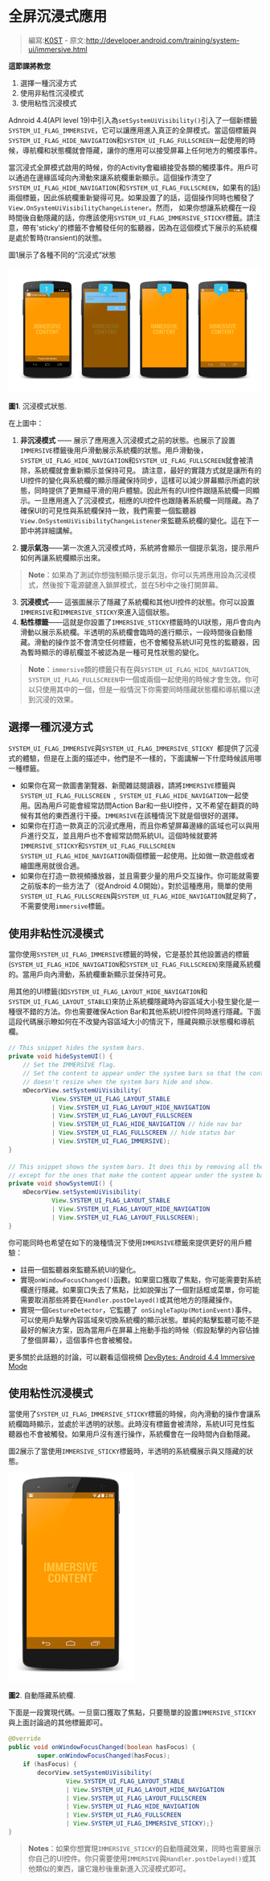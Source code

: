 # 全屏沉浸式應用

> 編寫:[K0ST](https://github.com/K0ST) - 原文:<http://developer.android.com/training/system-ui/immersive.html>

**這節課將教您**

1. 選擇一種沉浸方式
2. 使用非粘性沉浸模式
3. 使用粘性沉浸模式

Adnroid 4.4(API level 19)中引入為`setSystemUiVisibility()`引入了一個新標籤`SYSTEM_UI_FLAG_IMMERSIVE`，它可以讓應用進入真正的全屏模式。當這個標籤與`SYSTEM_UI_FLAG_HIDE_NAVIGATION`和`SYSTEM_UI_FLAG_FULLSCREEN`一起使用的時候，導航欄和狀態欄就會隱藏，讓你的應用可以接受屏幕上任何地方的觸摸事件。


當沉浸式全屏模式啟用的時候，你的Activity會繼續接受各類的觸摸事件。用戶可以通過在邊緣區域向內滑動來讓系統欄重新顯示。這個操作清空了`SYSTEM_UI_FLAG_HIDE_NAVIGATION`(和`SYSTEM_UI_FLAG_FULLSCREEN`，如果有的話)兩個標籤，因此係統欄重新變得可見。如果設置了的話，這個操作同時也觸發了`View.OnSystemUiVisibilityChangeListener`。然而， 如果你想讓系統欄在一段時間後自動隱藏的話，你應該使用`SYSTEM_UI_FLAG_IMMERSIVE_STICKY`標籤。請注意，帶有'sticky'的標籤不會觸發任何的監聽器，因為在這個模式下展示的系統欄是處於暫時(transient)的狀態。

圖1展示了各種不同的“沉浸式”狀態

![imm-states](imm-states.png)

**圖1**. 沉浸模式狀態.

在上圖中：

1. **非沉浸模式** —— 展示了應用進入沉浸模式之前的狀態。也展示了設置`IMMERSIVE`標籤後用戶滑動展示系統欄的狀態。用戶滑動後，`SYSTEM_UI_FLAG_HIDE_NAVIGATION`和`SYSTEM_UI_FLAG_FULLSCREEN`就會被清除，系統欄就會重新顯示並保持可見。
請注意，最好的實踐方式就是讓所有的UI控件的變化與系統欄的顯示隱藏保持同步，這樣可以減少屏幕顯示所處的狀態，同時提供了更無縫平滑的用戶體驗。因此所有的UI控件跟隨系統欄一同顯示。一旦應用進入了沉浸模式，相應的UI控件也跟隨著系統欄一同隱藏。為了確保UI的可見性與系統欄保持一致，我們需要一個監聽器`View.OnSystemUiVisibilityChangeListener`來監聽系統欄的變化。這在下一節中將詳細講解。

2. **提示氣泡**——第一次進入沉浸模式時，系統將會顯示一個提示氣泡，提示用戶如何再讓系統欄顯示出來。
> **Note**：如果為了測試你想強制顯示提示氣泡，你可以先將應用設為沉浸模式，然後按下電源鍵進入鎖屏模式，並在5秒中之後打開屏幕。

3. **沉浸模式**—— 這張圖展示了隱藏了系統欄和其他UI控件的狀態。你可以設置`IMMERSIVE`和`IMMERSIVE_STICKY`來進入這個狀態。
4. **粘性標籤**——這就是你設置了`IMMERSIVE_STICKY`標籤時的UI狀態，用戶會向內滑動以展示系統欄。半透明的系統欄會臨時的進行顯示，一段時間後自動隱藏。滑動的操作並不會清空任何標籤，也不會觸發系統UI可見性的監聽器，因為暫時顯示的導航欄並不被認為是一種可見性狀態的變化。

> **Note**：`immersive`類的標籤只有在與`SYSTEM_UI_FLAG_HIDE_NAVIGATION`,` SYSTEM_UI_FLAG_FULLSCREEN`中一個或兩個一起使用的時候才會生效。你可以只使用其中的一個，但是一般情況下你需要同時隱藏狀態欄和導航欄以達到沉浸的效果。

## 選擇一種沉浸方式

`SYSTEM_UI_FLAG_IMMERSIVE`與`SYSTEM_UI_FLAG_IMMERSIVE_STICKY `都提供了沉浸式的體驗，但是在上面的描述中，他們是不一樣的，下面講解一下什麼時候該用哪一種標籤。

* 如果你在寫一款圖書瀏覽器、新聞雜誌閱讀器，請將`IMMERSIVE`標籤與`SYSTEM_UI_FLAG_FULLSCREEN `,` SYSTEM_UI_FLAG_HIDE_NAVIGATION`一起使用。因為用戶可能會經常訪問Action Bar和一些UI控件，又不希望在翻頁的時候有其他的東西進行干擾。`IMMERSIVE`在該種情況下就是個很好的選擇。
* 如果你在打造一款真正的沉浸式應用，而且你希望屏幕邊緣的區域也可以與用戶進行交互，並且用戶也不會經常訪問系統UI。這個時候就要將`IMMERSIVE_STICKY`和`SYSTEM_UI_FLAG_FULLSCREEN` `SYSTEM_UI_FLAG_HIDE_NAVIGATION`兩個標籤一起使用。比如做一款遊戲或者繪圖應用就很合適。
* 如果你在打造一款視頻播放器，並且需要少量的用戶交互操作。你可能就需要之前版本的一些方法了（從Android 4.0開始）。對於這種應用，簡單的使用`SYSTEM_UI_FLAG_FULLSCREEN`與`SYSTEM_UI_FLAG_HIDE_NAVIGATION`就足夠了，不需要使用`immersive`標籤。

## 使用非粘性沉浸模式

當你使用`SYSTEM_UI_FLAG_IMMERSIVE`標籤的時候，它是基於其他設置過的標籤(`SYSTEM_UI_FLAG_HIDE_NAVIGATION`和`SYSTEM_UI_FLAG_FULLSCREEN`)來隱藏系統欄的。當用戶向內滑動，系統欄重新顯示並保持可見。

用其他的UI標籤(如`SYSTEM_UI_FLAG_LAYOUT_HIDE_NAVIGATION`和`SYSTEM_UI_FLAG_LAYOUT_STABLE`)來防止系統欄隱藏時內容區域大小發生變化是一種很不錯的方法。你也需要確保Action Bar和其他系統UI控件同時進行隱藏。下面這段代碼展示瞭如何在不改變內容區域大小的情況下，隱藏與顯示狀態欄和導航欄。

```java
// This snippet hides the system bars.
private void hideSystemUI() {
    // Set the IMMERSIVE flag.
    // Set the content to appear under the system bars so that the content
    // doesn't resize when the system bars hide and show.
    mDecorView.setSystemUiVisibility(
            View.SYSTEM_UI_FLAG_LAYOUT_STABLE
            | View.SYSTEM_UI_FLAG_LAYOUT_HIDE_NAVIGATION
            | View.SYSTEM_UI_FLAG_LAYOUT_FULLSCREEN
            | View.SYSTEM_UI_FLAG_HIDE_NAVIGATION // hide nav bar
            | View.SYSTEM_UI_FLAG_FULLSCREEN // hide status bar
            | View.SYSTEM_UI_FLAG_IMMERSIVE);
}

// This snippet shows the system bars. It does this by removing all the flags
// except for the ones that make the content appear under the system bars.
private void showSystemUI() {
    mDecorView.setSystemUiVisibility(
            View.SYSTEM_UI_FLAG_LAYOUT_STABLE
            | View.SYSTEM_UI_FLAG_LAYOUT_HIDE_NAVIGATION
            | View.SYSTEM_UI_FLAG_LAYOUT_FULLSCREEN);
}
```
你可能同時也希望在如下的幾種情況下使用`IMMERSIVE`標籤來提供更好的用戶體驗：
* 註冊一個監聽器來監聽系統UI的變化。
* 實現`onWindowFocusChanged()`函數。如果窗口獲取了焦點，你可能需要對系統欄進行隱藏。如果窗口失去了焦點，比如說彈出了一個對話框或菜單，你可能需要取消那些將要在`Handler.postDelayed()`或其他地方的隱藏操作。
* 實現一個`GestureDetector`，它監聽了` onSingleTapUp(MotionEvent)`事件。可以使用戶點擊內容區域來切換系統欄的顯示狀態。單純的點擊監聽可能不是最好的解決方案，因為當用戶在屏幕上拖動手指的時候（假設點擊的內容佔據了整個屏幕），這個事件也會被觸發。

更多關於此話題的討論，可以觀看這個視頻 [DevBytes: Android 4.4 Immersive Mode](http://www.youtube.com/embed/cBi8fjv90E4)


## 使用粘性沉浸模式

當使用了`SYSTEM_UI_FLAG_IMMERSIVE_STICKY`標籤的時候，向內滑動的操作會讓系統欄臨時顯示，並處於半透明的狀態。此時沒有標籤會被清除，系統UI可見性監聽器也不會被觸發。如果用戶沒有進行操作，系統欄會在一段時間內自動隱藏。

圖2展示了當使用`IMMERSIVE_STICKY`標籤時，半透明的系統欄展示與又隱藏的狀態。

![imm-sticky](imm-sticky.png)

**圖2**. 自動隱藏系統欄.

下面是一段實現代碼。一旦窗口獲取了焦點，只要簡單的設置`IMMERSIVE_STICKY`與上面討論過的其他標籤即可。

```java
@Override
public void onWindowFocusChanged(boolean hasFocus) {
        super.onWindowFocusChanged(hasFocus);
    if (hasFocus) {
        decorView.setSystemUiVisibility(
                View.SYSTEM_UI_FLAG_LAYOUT_STABLE
                | View.SYSTEM_UI_FLAG_LAYOUT_HIDE_NAVIGATION
                | View.SYSTEM_UI_FLAG_LAYOUT_FULLSCREEN
                | View.SYSTEM_UI_FLAG_HIDE_NAVIGATION
                | View.SYSTEM_UI_FLAG_FULLSCREEN
                | View.SYSTEM_UI_FLAG_IMMERSIVE_STICKY);}
}
```

> **Notes**：如果你想實現`IMMERSIVE_STICKY`的自動隱藏效果，同時也需要展示你自己的UI控件。你只需要使用`IMMERSIVE`與`Handler.postDelayed()`或其他類似的東西，讓它幾秒後重新進入沉浸模式即可。
